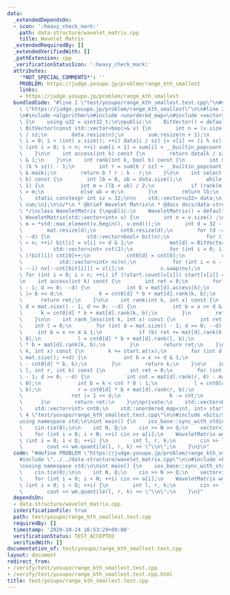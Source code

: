 ```yaml
---
data:
  _extendedDependsOn:
  - icon: ':heavy_check_mark:'
    path: data-structure/wavelet_matrix.cpp
    title: Wavelet Matrix
  _extendedRequiredBy: []
  _extendedVerifiedWith: []
  _pathExtension: cpp
  _verificationStatusIcon: ':heavy_check_mark:'
  attributes:
    '*NOT_SPECIAL_COMMENTS*': ''
    PROBLEM: https://judge.yosupo.jp/problem/range_kth_smallest
    links:
    - https://judge.yosupo.jp/problem/range_kth_smallest
  bundledCode: "#line 1 \"test/yosupo/range_kth_smallest.test.cpp\"\n#define PROBLEM\
    \ \"https://judge.yosupo.jp/problem/range_kth_smallest\"\n\n#line 2 \"data-structure/wavelet_matrix.cpp\"\
    \n#include <algorithm>\n#include <unordered_map>\n#include <vector>\n\nclass BitVector\
    \ {\n    using u32 = uint32_t;\n\npublic:\n    BitVector() = default;\n    explicit\
    \ BitVector(const std::vector<bool>& v) {\n        int n = (v.size() + sz - 1)\
    \ / sz;\n        data.resize(n);\n        sum.resize(n + 1);\n        for (int\
    \ i = 0; i < (int) v.size(); ++i) data[i / sz] |= v[i] << (i % sz);\n        for\
    \ (int i = 0; i < n; ++i) sum[i + 1] = sum[i] + __builtin_popcount(data[i]);\n\
    \    }\n\n    int access(int k) const {\n        return data[k / sz] >> (k % sz)\
    \ & 1;\n    }\n\n    int rank(int k, bool b) const {\n        int mask = (1 <<\
    \ (k % sz)) - 1;\n        int r = sum[k / sz] + __builtin_popcount(data[k / sz]\
    \ & mask);\n        return b ? r : k - r;\n    }\n\n    int select(int k, bool\
    \ b) const {\n        int lb = 0, ub = data.size();\n        while (ub - lb >\
    \ 1) {\n            int m = (lb + ub) / 2;\n            if (rank(m, b) <= k) lb\
    \ = m;\n            else ub = m;\n        }\n        return lb;\n    }\n\nprivate:\n\
    \    static constexpr int sz = 32;\n\n    std::vector<u32> data;\n    std::vector<int>\
    \ sum;\n};\n\n/*\n * @brief Wavelet Matrix\n * @docs docs/data-strucutre/wavelet_matrix.md\n\
    \ */\nclass WaveletMatrix {\npublic:\n    WaveletMatrix() = default;\n    explicit\
    \ WaveletMatrix(std::vector<int> v) {\n        int n = v.size() ;\n        int\
    \ m = *std::max_element(v.begin(), v.end());\n        int d = 32 - __builtin_clz(m);\n\
    \        mat.resize(d);\n        cnt0.resize(d);\n        for (d -= 1; d >= 0;\
    \ --d) {\n            std::vector<bool> bit(n);\n            for (int i = 0; i\
    \ < n; ++i) bit[i] = v[i] >> d & 1;\n            mat[d] = BitVector(bit);\n  \
    \          std::vector<int> cnt(2);\n            for (int i = 0; i < n; ++i) if\
    \ (!bit[i]) cnt[0]++;\n            cnt0[d] = cnt[0];\n            cnt[1] = n;\n\
    \            std::vector<int> nv(n);\n            for (int i = n - 1; i >= 0;\
    \ --i) nv[--cnt[bit[i]]] = v[i];\n            v.swap(nv);\n        }\n       \
    \ for (int i = 0; i < n; ++i) if (!start.count(v[i])) start[v[i]] = i;\n    }\n\
    \n    int access(int k) const {\n        int ret = 0;\n        for (int d = mat.size()\
    \ - 1; d >= 0; --d) {\n            int b = mat[d].access(k);\n            ret\
    \ |= b << d;\n            k = cnt0[d] * b + mat[d].rank(k, b);\n        }\n  \
    \      return ret;\n    }\n\n    int rank(int k, int x) const {\n        for (int\
    \ d = mat.size() - 1; d >= 0; --d) {\n            int b = x >> d & 1;\n      \
    \      k = cnt0[d] * b + mat[d].rank(k, b);\n        }\n        return k - start.at(x);\n\
    \    }\n\n    int rank_less(int k, int x) const {\n        int ret = 0;\n    \
    \    int l = 0;\n        for (int d = mat.size() - 1; d >= 0; --d) {\n       \
    \     int b = x >> d & 1;\n            if (b) ret += mat[d].rank(k, 0) - mat[d].rank(l,\
    \ 0);\n            l = cnt0[d] * b + mat[d].rank(l, b);\n            k = cnt0[d]\
    \ * b + mat[d].rank(k, b);\n        }\n        return ret;\n    }\n\n    int select(int\
    \ k, int x) const {\n        k += start.at(x);\n        for (int d = 0; d < (int)\
    \ mat.size(); ++d) {\n            int b = x >> d & 1;\n            k = mat[d].select(k\
    \ - cnt0[d] * b, b);\n        }\n        return k;\n    }\n\n    int quantile(int\
    \ l, int r, int k) const {\n        int ret = 0;\n        for (int d = (int) mat.size()\
    \ - 1; d >= 0; --d) {\n            int cnt = mat[d].rank(r, 0) - mat[d].rank(l,\
    \ 0);\n            int b = k < cnt ? 0 : 1;\n            l = cnt0[d] * b + mat[d].rank(l,\
    \ b);\n            r = cnt0[d] * b + mat[d].rank(r, b);\n            if (b) {\n\
    \                ret |= 1 << d;\n                k -= cnt;\n            }\n  \
    \      }\n        return ret;\n    }\n\nprivate:\n    std::vector<BitVector> mat;\n\
    \    std::vector<int> cnt0;\n    std::unordered_map<int, int> start;\n};\n#line\
    \ 4 \"test/yosupo/range_kth_smallest.test.cpp\"\n\n#include <bits/stdc++.h>\n\n\
    using namespace std;\n\nint main() {\n    ios_base::sync_with_stdio(false);\n\
    \    cin.tie(0);\n\n    int N, Q;\n    cin >> N >> Q;\n    vector<int> a(N);\n\
    \    for (int i = 0; i < N; ++i) cin >> a[i];\n    WaveletMatrix wm(a);\n    for\
    \ (int i = 0; i < Q; ++i) {\n        int l, r, k;\n        cin >> l >> r >> k;\n\
    \        cout << wm.quantile(l, r, k) << \"\\n\";\n    }\n}\n"
  code: "#define PROBLEM \"https://judge.yosupo.jp/problem/range_kth_smallest\"\n\n\
    #include \"../../data-structure/wavelet_matrix.cpp\"\n\n#include <bits/stdc++.h>\n\
    \nusing namespace std;\n\nint main() {\n    ios_base::sync_with_stdio(false);\n\
    \    cin.tie(0);\n\n    int N, Q;\n    cin >> N >> Q;\n    vector<int> a(N);\n\
    \    for (int i = 0; i < N; ++i) cin >> a[i];\n    WaveletMatrix wm(a);\n    for\
    \ (int i = 0; i < Q; ++i) {\n        int l, r, k;\n        cin >> l >> r >> k;\n\
    \        cout << wm.quantile(l, r, k) << \"\\n\";\n    }\n}"
  dependsOn:
  - data-structure/wavelet_matrix.cpp
  isVerificationFile: true
  path: test/yosupo/range_kth_smallest.test.cpp
  requiredBy: []
  timestamp: '2020-10-24 16:53:29+09:00'
  verificationStatus: TEST_ACCEPTED
  verifiedWith: []
documentation_of: test/yosupo/range_kth_smallest.test.cpp
layout: document
redirect_from:
- /verify/test/yosupo/range_kth_smallest.test.cpp
- /verify/test/yosupo/range_kth_smallest.test.cpp.html
title: test/yosupo/range_kth_smallest.test.cpp
---
```

